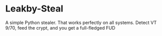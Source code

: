# Leakby-Steal
A simple Python stealer. That works perfectly on all systems. Detect VT 9/70, feed the crypt, and you get a full-fledged FUD
